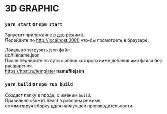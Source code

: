 # 3D GRAPHIC

### `yarn start` or `npm start`

Запустит приложеине в дев режиме.\
Перейдите по [http://localhost:3000](http://localhost:3000) что-бы посмотреть в браузере.


Локально загрузить json файл.\
db/filename.json\
После перейдите по пути шаблон которого ниже добавив имя файла без расширения.\
https://host.ru/template/ **namefilejson**


### `yarn build` or `npm run build`

Создаст папку в проде, с именим `build`.\
Правильно свяжет React в рабочем режиме,\
оптимизируя сборку ддля наилучшей производительности.
